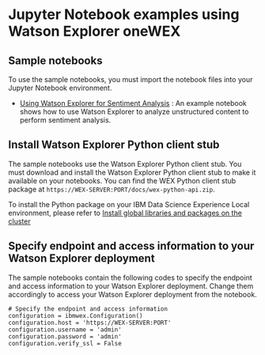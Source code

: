 # Jupyter Notebook examples using Watson Explorer oneWEX

## Sample notebooks
To use the sample notebooks, you must import the notebook files into your Jupyter Notebook environment.
* [Using Watson Explorer for Sentiment Analysis](notebook/Using+Watson+Explorer+for+Sentiment+Analysis.ipynb) : An example notebook shows how to use Watson Explorer to analyze unstructured content to perform sentiment analysis.

## Install Watson Explorer Python client stub
The sample notebooks use the Watson Explorer Python client stub. You must download and install the Watson Explorer Python client stub to make it available on your notebooks. You can find the WEX Python client stub package at `https://WEX-SERVER:PORT/docs/wex-python-api.zip`.

To install the Python package on your IBM Data Science Experience Local environment, please refer to [Install global libraries and packages on the cluster](https://content-dsxlocal.mybluemix.net/docs/content/local/admin-libraries.html)

## Specify endpoint and access information to your Watson Explorer deployment
The sample notebooks contain the following codes to specify the endpoint and access information to your Watson Explorer deployment. Change them accordingly to access your Watson Explorer deployment from the notebook.

```
# Specify the endpoint and access information
configuration = ibmwex.Configuration()
configuration.host = 'https://WEX-SERVER:PORT'
configuration.username = 'admin'
configuration.password = 'admin'
configuration.verify_ssl = False
```
